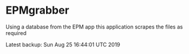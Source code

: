# EPMgrabber
Using a database from the EPM app this application scrapes the files as required


Latest backup: Sun Aug 25 16:44:01 UTC 2019
